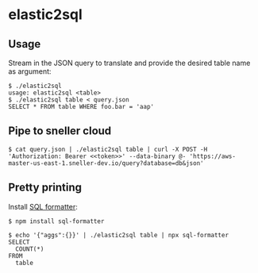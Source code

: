 # elastic2sql

## Usage

Stream in the JSON query to translate and provide the desired table name as argument:

```
$ ./elastic2sql
usage: elastic2sql <table>
$ ./elastic2sql table < query.json
SELECT * FROM table WHERE foo.bar = 'aap'
```

## Pipe to sneller cloud

```
$ cat query.json | ./elastic2sql table | curl -X POST -H 'Authorization: Bearer <<token>>' --data-binary @- 'https://aws-master-us-east-1.sneller-dev.io/query?database=db&json'
```

## Pretty printing

Install [SQL formatter](https://github.com/zeroturnaround/sql-formatter):
```
$ npm install sql-formatter
```

```
$ echo '{"aggs":{}}' | ./elastic2sql table | npx sql-formatter
SELECT
  COUNT(*)
FROM
  table
```
